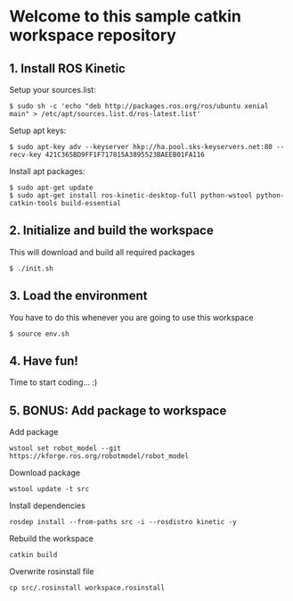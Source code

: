 # Welcome to this sample catkin workspace repository

## 1. Install ROS Kinetic

Setup your sources.list:


```
$ sudo sh -c 'echo "deb http://packages.ros.org/ros/ubuntu xenial main" > /etc/apt/sources.list.d/ros-latest.list'

```

Setup apt keys:


```
$ sudo apt-key adv --keyserver hkp://ha.pool.sks-keyservers.net:80 --recv-key 421C365BD9FF1F717815A3895523BAEEB01FA116
```

Install apt packages:


```
$ sudo apt-get update
$ sudo apt-get install ros-kinetic-desktop-full python-wstool python-catkin-tools build-essential
```

## 2. Initialize and build the workspace

This will download and build all required packages

```
$ ./init.sh
```

## 3. Load the environment

You have to do this whenever you are going to use this workspace

```
$ source env.sh
```

## 4. Have fun!

Time to start coding... :)

## 5. BONUS: Add package to workspace

Add package

```
wstool set robot_model --git https://kforge.ros.org/robotmodel/robot_model
```

Download package

```
wstool update -t src
```

Install dependencies
```
rosdep install --from-paths src -i --rosdistro kinetic -y
```

Rebuild the workspace

```
catkin build
```

Overwrite rosinstall file

```
cp src/.rosinstall workspace.rosinstall
```
